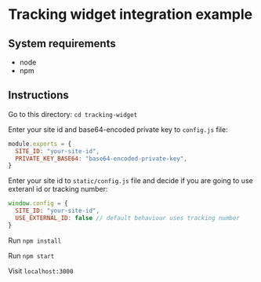# Tracking widget integration example

## System requirements

* node
* npm

## Instructions

Go to this directory: `cd tracking-widget` 

Enter your site id and base64-encoded private key to `config.js` file:

```js
module.exports = {
  SITE_ID: "your-site-id",
  PRIVATE_KEY_BASE64: "base64-encoded-private-key",
}
```

Enter your site id to `static/config.js` file and decide if you are going to use exteranl id or tracking number:

```js
window.config = {
  SITE_ID: "your-site-id",
  USE_EXTERNAL_ID: false // default behaviour uses tracking number
}
```

Run `npm install`

Run `npm start`

Visit `localhost:3000`
